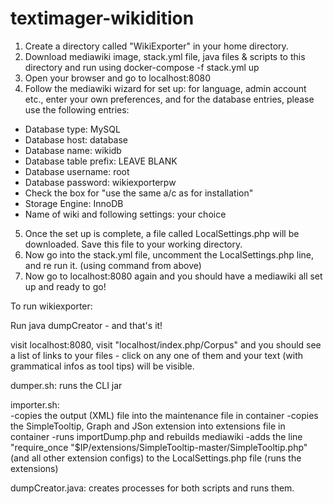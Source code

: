 # textimager-wikidition

1. Create a directory called "WikiExporter" in your home directory.
2. Download mediawiki image, stack.yml file, java files & scripts to this directory and run using docker-compose -f stack.yml up
3. Open your browser and go to localhost:8080
4. Follow the mediawiki wizard for set up: for language, admin account etc., enter your own preferences, and for the database entries, please use the following entries:
- Database type: MySQL
- Database host: database
- Database name: wikidb
- Database table prefix: LEAVE BLANK
- Database username: root
- Database password: wikiexporterpw
- Check the box for "use the same a/c as for installation"
- Storage Engine: InnoDB
- Name of wiki and following settings: your choice
5. Once the set up is complete, a file called LocalSettings.php will be downloaded. Save this file to your working directory.
6. Now go into the stack.yml file, uncomment the LocalSettings.php line, and re run it. (using command from above)
7. Now go to localhost:8080 again and you should have a mediawiki all set up and ready to go!

To run wikiexporter:

Run java dumpCreator - and that's it! 

visit localhost:8080, visit "localhost/index.php/Corpus" and you should see a list of links to your files - click on any one of them and your text (with grammatical infos as tool tips) will be visible.

dumper.sh: 	runs the CLI jar
 
importer.sh:	
-copies the output (XML) file into the maintenance file in container
-copies the SimpleTooltip, Graph and JSon extension into extensions file in container
-runs importDump.php and rebuilds mediawiki
-adds the line "require_once "$IP/extensions/SimpleTooltip-master/SimpleTooltip.php" (and all other extension configs)	to the LocalSettings.php file (runs the extensions)

dumpCreator.java: creates processes for both scripts and runs them. 
